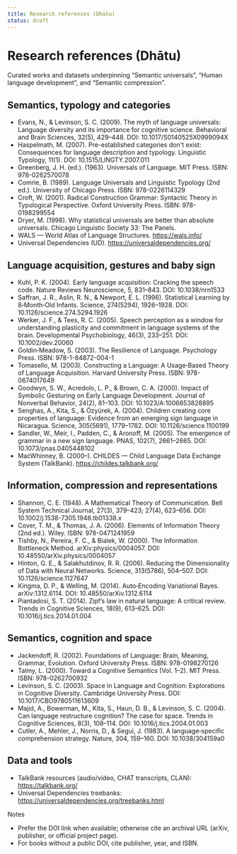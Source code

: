 ```yaml
---
title: Research references (Dhātu)
status: draft
---
```


# Research references (Dhātu)

Curated works and datasets underpinning “Semantic universals”, “Human language development”, and “Semantic compression”.

## Semantics, typology and categories

- Evans, N., & Levinson, S. C. (2009). The myth of language universals: Language diversity and its importance for cognitive science. Behavioral and Brain Sciences, 32(5), 429–448. DOI: 10.1017/S0140525X0999094X
- Haspelmath, M. (2007). Pre-established categories don't exist: Consequences for language description and typology. Linguistic Typology, 11(1). DOI: 10.1515/LINGTY.2007.011
- Greenberg, J. H. (ed.). (1963). Universals of Language. MIT Press. ISBN: 978-0262570078
- Comrie, B. (1989). Language Universals and Linguistic Typology (2nd ed.). University of Chicago Press. ISBN: 978-0226114329
- Croft, W. (2001). Radical Construction Grammar: Syntactic Theory in Typological Perspective. Oxford University Press. ISBN: 978-0198299554
- Dryer, M. (1998). Why statistical universals are better than absolute universals. Chicago Linguistic Society 33: The Panels.
- WALS — World Atlas of Language Structures. https://wals.info/
- Universal Dependencies (UD). https://universaldependencies.org/

## Language acquisition, gestures and baby sign

- Kuhl, P. K. (2004). Early language acquisition: Cracking the speech code. Nature Reviews Neuroscience, 5, 831–843. DOI: 10.1038/nrn1533
- Saffran, J. R., Aslin, R. N., & Newport, E. L. (1996). Statistical Learning by 8‑Month‑Old Infants. Science, 274(5294), 1926–1928. DOI: 10.1126/science.274.5294.1926
- Werker, J. F., & Tees, R. C. (2005). Speech perception as a window for understanding plasticity and commitment in language systems of the brain. Developmental Psychobiology, 46(3), 233–251. DOI: 10.1002/dev.20060
- Goldin‑Meadow, S. (2003). The Resilience of Language. Psychology Press. ISBN: 978-1-84872-004-1
- Tomasello, M. (2003). Constructing a Language: A Usage‑Based Theory of Language Acquisition. Harvard University Press. ISBN: 978-0674017649
- Goodwyn, S. W., Acredolo, L. P., & Brown, C. A. (2000). Impact of Symbolic Gesturing on Early Language Development. Journal of Nonverbal Behavior, 24(2), 81–103. DOI: 10.1023/A:1006653828895
- Senghas, A., Kita, S., & Özyürek, A. (2004). Children creating core properties of language: Evidence from an emerging sign language in Nicaragua. Science, 305(5691), 1779–1782. DOI: 10.1126/science.1100199
- Sandler, W., Meir, I., Padden, C., & Aronoff, M. (2005). The emergence of grammar in a new sign language. PNAS, 102(7), 2661–2665. DOI: 10.1073/pnas.0405448102
- MacWhinney, B. (2000–). CHILDES — Child Language Data Exchange System (TalkBank). https://childes.talkbank.org/

## Information, compression and representations

- Shannon, C. E. (1948). A Mathematical Theory of Communication. Bell System Technical Journal, 27(3), 379–423; 27(4), 623–656. DOI: 10.1002/j.1538-7305.1948.tb01338.x
- Cover, T. M., & Thomas, J. A. (2006). Elements of Information Theory (2nd ed.). Wiley. ISBN: 978-0471241959
- Tishby, N., Pereira, F. C., & Bialek, W. (2000). The Information Bottleneck Method. arXiv:physics/0004057. DOI: 10.48550/arXiv.physics/0004057
- Hinton, G. E., & Salakhutdinov, R. R. (2006). Reducing the Dimensionality of Data with Neural Networks. Science, 313(5786), 504–507. DOI: 10.1126/science.1127647
- Kingma, D. P., & Welling, M. (2014). Auto‑Encoding Variational Bayes. arXiv:1312.6114. DOI: 10.48550/arXiv.1312.6114
- Piantadosi, S. T. (2014). Zipf’s law in natural language: A critical review. Trends in Cognitive Sciences, 18(9), 613–625. DOI: 10.1016/j.tics.2014.01.004

## Semantics, cognition and space

- Jackendoff, R. (2002). Foundations of Language: Brain, Meaning, Grammar, Evolution. Oxford University Press. ISBN: 978-0198270126
- Talmy, L. (2000). Toward a Cognitive Semantics (Vol. 1–2). MIT Press. ISBN: 978-0262700932
- Levinson, S. C. (2003). Space in Language and Cognition: Explorations in Cognitive Diversity. Cambridge University Press. DOI: 10.1017/CBO9780511613609
- Majid, A., Bowerman, M., Kita, S., Haun, D. B., & Levinson, S. C. (2004). Can language restructure cognition? The case for space. Trends in Cognitive Sciences, 8(3), 108–114. DOI: 10.1016/j.tics.2004.01.003
- Cutler, A., Mehler, J., Norris, D., & Segui, J. (1983). A language‑specific comprehension strategy. Nature, 304, 159–160. DOI: 10.1038/304159a0

## Data and tools

- TalkBank resources (audio/video, CHAT transcripts, CLAN): https://talkbank.org/
- Universal Dependencies treebanks: https://universaldependencies.org/treebanks.html

Notes
- Prefer the DOI link when available; otherwise cite an archival URL (arXiv, publisher, or official project page).
- For books without a public DOI, cite publisher, year, and ISBN.
